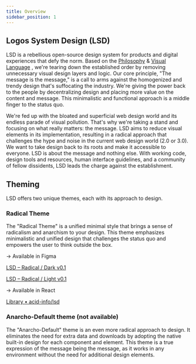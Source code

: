 ```yaml
---
title: Overview
sidebar_position: 1
---
```


## Logos System Design (LSD)

LSD is a rebellious open-source design system for products and digital experiences that defy the norm. Based on the [Philosophy](https://www.notion.so/Philosophy-e9f9330417fa4c4db19b32f3ad9c0e14?pvs=21) & [Visual Language](https://www.notion.so/Visual-Language-ba5c311d09c74fc4bc97ad0d4ed545ac?pvs=21) , we're tearing down the established order by removing unnecessary visual design layers and logic. Our core principle, "The message is the message," is a call to arms against the homogenized and trendy design that's suffocating the industry. We're giving the power back to the people by decentralizing design and placing more value on the content and message. This minimalistic and functional approach is a middle finger to the status quo.

We're fed up with the bloated and superficial web design world and its endless parade of visual pollution. That's why we're taking a stand and focusing on what really matters: the message. LSD aims to reduce visual elements in its implementation, resulting in a radical approach that challenges the hype and noise in the current web design world (2.0 or 3.0). We want to take design back to its roots and make it accessible to everyone. LSD is about the message and nothing else. With working code, design tools and resources, human interface guidelines, and a community of fellow dissidents, LSD leads the charge against the establishment.

## Theming

LSD offers two unique themes, each with its approach to design.

### Radical Theme

The "Radical Theme" is a unified minimal style that brings a sense of radicalism and anarchism to your design. This theme emphasizes minimalistic and unified design that challenges the status quo and empowers the user to think outside the box.

→ Available in Figma 

[LSD – Radical / Dark v0.1](https://www.figma.com/community/file/1232693110330710020?searchSessionId=lh7x36gl-kmmloagxs0f)

[LSD – Radical / Light v0.1](https://www.figma.com/community/file/1232692398360647682?searchSessionId=lh7x36gl-kmmloagxs0f)

→ Available in React 

[Library  • acid-info/lsd](https://www.chromatic.com/library?appId=63e4f71c39dc65c5c703c1e8)

### Anarcho-Default theme (not available)

The "Anarcho-Default" theme is an even more radical approach to design. It eliminates the need for extra data and downloads by adopting the native built-in design for each component and element. This theme is a true expression of the message being the message, as it works in any environment without the need for additional design elements.